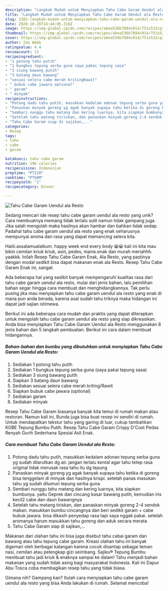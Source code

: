 ```yaml
---
description: "Langkah Mudah untuk Menyiapkan Tahu Cabe Garam Uendul ala Resto Anti Gagal"
title: "Langkah Mudah untuk Menyiapkan Tahu Cabe Garam Uendul ala Resto Anti Gagal"
slug: 2202-langkah-mudah-untuk-menyiapkan-tahu-cabe-garam-uendul-ala-resto-anti-gagal
date: 2020-10-26T14:44:05.316Z
image: https://img-global.cpcdn.com/recipes/abea536b7894c014/751x532cq70/tahu-cabe-garam-uendul-ala-resto-foto-resep-utama.jpg
thumbnail: https://img-global.cpcdn.com/recipes/abea536b7894c014/751x532cq70/tahu-cabe-garam-uendul-ala-resto-foto-resep-utama.jpg
cover: https://img-global.cpcdn.com/recipes/abea536b7894c014/751x532cq70/tahu-cabe-garam-uendul-ala-resto-foto-resep-utama.jpg
author: Ida Webb
ratingvalue: 4.4
reviewcount: 12
recipeingredient:
- "1 potong tahu putih"
- "1 bungkus tepung serba guna saya pakai tepung sasa"
- "3 siung bawang putih"
- "3 batang daun bawang"
- "sesuai selera cabe merah kritingRawit"
- " bubuk cabe jawara optional"
- " garam"
- " minyak"
recipeinstructions:
- "Potong dadu tahu putih, masukkan kedalam adonan tepung serba guna yg sudah dilarutkan dg air. jangan terlalu kental agar tahu tetep rasa original tidak merusak rasa tahu itu dg tepung"
- "Panaskan minyak goreng yg agak banyak supaya tahu ketika di goreng bisa tenggelam di minyak dan hasilnya krispi. setelah panas masukan tahu yg sudah dilumuri tepung serba guna"
- "Sembari nunggu tahu matang dan kering luarnya, kita siapkan bumbunya. yaitu Geprek dan cincang kasar bawang putih, kemudian iris kecil2 cabe dan daun bawangnya"
- "Setelah tahu matang tiriskan, dan panaskan minyak goreng 2-4 sendok makan. masukkan bumbu cincangnya dan beri sedikit garam + cabe bubuk jawara. bisa dikasih penyedap rasa tapi saya nggak pakai. setelah aromanya harum masukkan tahu goreng dan aduk secara merata"
- "Tahu Cabe Garam siap di sajikan,..."
categories:
- Resep
tags:
- tahu
- cabe
- garam

katakunci: tahu cabe garam 
nutrition: 196 calories
recipecuisine: Indonesian
preptime: "PT21M"
cooktime: "PT60M"
recipeyield: "1"
recipecategory: Dinner

---
```



![Tahu Cabe Garam Uendul ala Resto](https://img-global.cpcdn.com/recipes/abea536b7894c014/751x532cq70/tahu-cabe-garam-uendul-ala-resto-foto-resep-utama.jpg)

Sedang mencari ide resep tahu cabe garam uendul ala resto yang unik? Cara membuatnya memang tidak terlalu sulit namun tidak gampang juga. Jika salah mengolah maka hasilnya akan hambar dan bahkan tidak sedap. Padahal tahu cabe garam uendul ala resto yang enak seharusnya mempunyai aroma dan rasa yang dapat memancing selera kita.

Haiiii.assalamualaikum. happy week end every body 😀😀 kali ini kita mau bikin cemilan kriuk kriuk, asin, pedes, manis.enak dan murah meriahhh. yaakkk. Inilah Resep Tahu Cabe Garam Enak, Ala Resto, yang pastinya dengan modal sedikit bisa dapat makanan enak ala Resto. Resep Tahu Cabe Garam Enak ini, sangat.

Ada beberapa hal yang sedikit banyak mempengaruhi kualitas rasa dari tahu cabe garam uendul ala resto, mulai dari jenis bahan, lalu pemilihan bahan segar hingga cara membuat dan menghidangkannya. Tak perlu pusing jika mau menyiapkan tahu cabe garam uendul ala resto yang enak di mana pun anda berada, karena asal sudah tahu triknya maka hidangan ini dapat jadi sajian istimewa.


Berikut ini ada beberapa cara mudah dan praktis yang dapat diterapkan untuk mengolah tahu cabe garam uendul ala resto yang siap dikreasikan. Anda bisa menyiapkan Tahu Cabe Garam Uendul ala Resto menggunakan 8 jenis bahan dan 5 langkah pembuatan. Berikut ini cara dalam membuat hidangannya.

<!--inarticleads1-->

##### Bahan-bahan dan bumbu yang dibutuhkan untuk menyiapkan Tahu Cabe Garam Uendul ala Resto:

1. Sediakan 1 potong tahu putih
1. Sediakan 1 bungkus tepung serba guna (saya pakai tepung sasa)
1. Sediakan 3 siung bawang putih
1. Siapkan 3 batang daun bawang
1. Sediakan sesuai selera cabe merah kriting/Rawit
1. Siapkan  bubuk cabe jawara (optional)
1. Sediakan  garam
1. Sediakan  minyak


Resep Tahu Cabe Garam biasanya banyak kita temui di rumah makan atau restoran. Namun kali ini, Bunda juga bisa buat resep ini sendiri di rumah. Untuk mendapatkan tekstur tahu yang garing di luar, cukup tambahkan KOBE Tepung Bumbu Putih. Resep Tahu Cabe Garam Crispy D&#39;Cost Pedas Renyah Gurih Sederhana Spesial Asli Enak. 

<!--inarticleads2-->

##### Cara membuat Tahu Cabe Garam Uendul ala Resto:

1. Potong dadu tahu putih, masukkan kedalam adonan tepung serba guna yg sudah dilarutkan dg air. jangan terlalu kental agar tahu tetep rasa original tidak merusak rasa tahu itu dg tepung
1. Panaskan minyak goreng yg agak banyak supaya tahu ketika di goreng bisa tenggelam di minyak dan hasilnya krispi. setelah panas masukan tahu yg sudah dilumuri tepung serba guna
1. Sembari nunggu tahu matang dan kering luarnya, kita siapkan bumbunya. yaitu Geprek dan cincang kasar bawang putih, kemudian iris kecil2 cabe dan daun bawangnya
1. Setelah tahu matang tiriskan, dan panaskan minyak goreng 2-4 sendok makan. masukkan bumbu cincangnya dan beri sedikit garam + cabe bubuk jawara. bisa dikasih penyedap rasa tapi saya nggak pakai. setelah aromanya harum masukkan tahu goreng dan aduk secara merata
1. Tahu Cabe Garam siap di sajikan,...


Makanan dari olahan tahu ini bisa juga disebut tahu cabai garam dan bawang atau tahu tepung cabe garam. Kreasi olahan tahu ini banyak digemari oleh berbagai kalangan karena cocok disantap sebagai teman nasi, cemilan atau pelengkap gizi seimbang. Sajiku® Tepung Bumbu membuat tahu jadi kriuk &amp; enaknya sampai ke dalam! Tahu menjadi bahan makanan yang sudah tidak asing bagi masyarakat Indonesia. Kali ini Dapur Abu Tosca coba membagikan resep tahu yang tidak biasa. 

Gimana nih? Gampang kan? Itulah cara menyiapkan tahu cabe garam uendul ala resto yang bisa Anda lakukan di rumah. Selamat mencoba!

